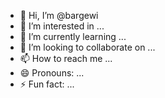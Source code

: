 - 👋 Hi, I’m @bargewi
- 👀 I’m interested in ...
- 🌱 I’m currently learning ...
- 💞️ I’m looking to collaborate on ...
- 📫 How to reach me ...
- 😄 Pronouns: ...
- ⚡ Fun fact: ...

<!---
bargewi/bargewi is a ✨ special ✨ repository because its `README.md` (this file) appears on your GitHub profile.
You can click the Preview link to take a look at your changes.
--->
